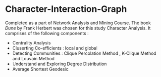 # Character-Interaction-Graph
Completed as a part of Network Analysis and Mining Course.
The book *Dune* by Frank Herbert was chosen for this study Character Analysis.
It comprises of the following components :
- Centrality Analysis
- Cluserting Co-efficients : local and global
- Detecting Communities : Clique Percolation Method , K-Clique Method and Louvain Method
- Understand and Exploring Degree Distribution
- Average Shortest Geodesic
